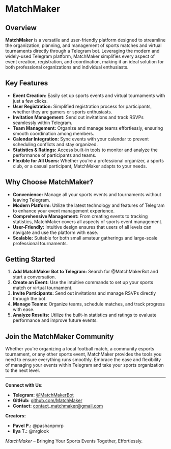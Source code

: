 # MatchMaker

## Overview

**MatchMaker** is a versatile and user-friendly platform designed to streamline the organization, planning, and management of sports matches and virtual tournaments directly through a Telegram bot. Leveraging the modern and widely-used Telegram platform, MatchMaker simplifies every aspect of event creation, registration, and coordination, making it an ideal solution for both professional organizations and individual enthusiasts.

## Key Features


- **Event Creation:** Easily set up sports events and virtual tournaments with just a few clicks.
- **User Registration:** Simplified registration process for participants, whether they are gamers or sports enthusiasts.
- **Invitation Management:** Send out invitations and track RSVPs seamlessly within Telegram.
- **Team Management:** Organize and manage teams effortlessly, ensuring smooth coordination among members.
- **Calendar Integration:** Sync events with your calendar to prevent scheduling conflicts and stay organized.
- **Statistics & Ratings:** Access built-in tools to monitor and analyze the performance of participants and teams.
- **Flexible for All Users:** Whether you’re a professional organizer, a sports club, or a casual participant, MatchMaker adapts to your needs.

## Why Choose MatchMaker?

- **Convenience:** Manage all your sports events and tournaments without leaving Telegram.
- **Modern Platform:** Utilize the latest technology and features of Telegram to enhance your event management experience.
- **Comprehensive Management:** From creating events to tracking statistics, MatchMaker covers all aspects of sports event management.
- **User-Friendly:** Intuitive design ensures that users of all levels can navigate and use the platform with ease.
- **Scalable:** Suitable for both small amateur gatherings and large-scale professional tournaments.

## Getting Started

1. **Add MatchMaker Bot to Telegram:** Search for @MatchMakerBot and start a conversation.
2. **Create an Event:** Use the intuitive commands to set up your sports match or virtual tournament.
3. **Invite Participants:** Send out invitations and manage RSVPs directly through the bot.
4. **Manage Teams:** Organize teams, schedule matches, and track progress with ease.
5. **Analyze Results:** Utilize the built-in statistics and ratings to evaluate performance and improve future events.

## Join the MatchMaker Community

Whether you're organizing a local football match, a community esports tournament, or any other sports event, MatchMaker provides the tools you need to ensure everything runs smoothly. Embrace the ease and flexibility of managing your events within Telegram and take your sports organization to the next level.

---

**Connect with Us:**

- **Telegram:** [@MatchMakerBot](https://t.me/@MatchMaking_P_I_Bot)
- **GitHub:** [github.com/MatchMaker](https://github.com/NRGLook/MatchMaker)
- **Contact:** contact_matchmaker@gmail.com

**Creators:**
- **Pavel P.:** @pashanpmrp
- **Ilya T.:** @nrglook

*MatchMaker* – Bringing Your Sports Events Together, Effortlessly.
